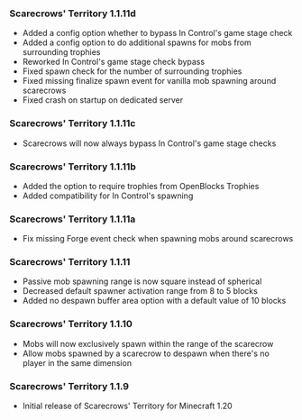 ### Scarecrows' Territory 1.1.11d
- Added a config option whether to bypass In Control's game stage check
- Added a config option to do additional spawns for mobs from surrounding trophies
- Reworked In Control's game stage check bypass
- Fixed spawn check for the number of surrounding trophies
- Fixed missing finalize spawn event for vanilla mob spawning around scarecrows
- Fixed crash on startup on dedicated server

### Scarecrows' Territory 1.1.11c
- Scarecrows will now always bypass In Control's game stage checks

### Scarecrows' Territory 1.1.11b
- Added the option to require trophies from OpenBlocks Trophies
- Added compatibility for In Control's spawning

### Scarecrows' Territory 1.1.11a
- Fix missing Forge event check when spawning mobs around scarecrows

### Scarecrows' Territory 1.1.11
- Passive mob spawning range is now square instead of spherical
- Decreased default spawner activation range from 8 to 5 blocks
- Added no despawn buffer area option with a default value of 10 blocks

### Scarecrows' Territory 1.1.10
- Mobs will now exclusively spawn within the range of the scarecrow
- Allow mobs spawned by a scarecrow to despawn when there's no player in the same dimension

### Scarecrows' Territory 1.1.9
- Initial release of Scarecrows' Territory for Minecraft 1.20
